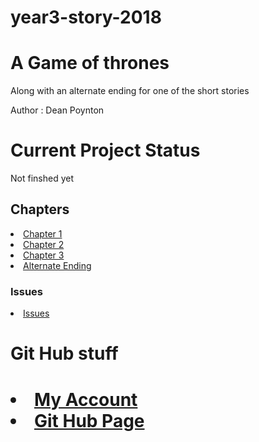 # year3-story-2018

# A Game of thrones
<p>Along with an alternate ending for one of the short stories</p>
<p>Author : Dean Poynton </p>

<h1>Current Project Status</h1>

<p>Not finshed yet</p>

<h2>Chapters</h2>

<li><a href="https://github.com/FreakyFishGuy/year3-story-2018/blob/master/Chapter1.html">Chapter 1</a></li>
<li><a href="https://github.com/FreakyFishGuy/year3-story-2018/blob/master/Chapter2.html">Chapter 2</a></li>
<li><a href="https://github.com/FreakyFishGuy/year3-story-2018/blob/master/Chapter3.html">Chapter 3</a></li>
<li><a href="https://github.com/FreakyFishGuy/year3-story-2018/blob/master/Chapter4.html">Alternate Ending</a></li>

<h3>Issues</h3>

<li><a href="https://github.com/FreakyFishGuy/year3-story-2018/issues">Issues</a></li>


<h1>Git Hub stuff<h1>

<li><a href="https://github.com/FreakyFishGuy">My Account</a></li>
<li><a href="https://freakyfishguy.github.io/year3-story-2018">Git Hub Page</a></li>